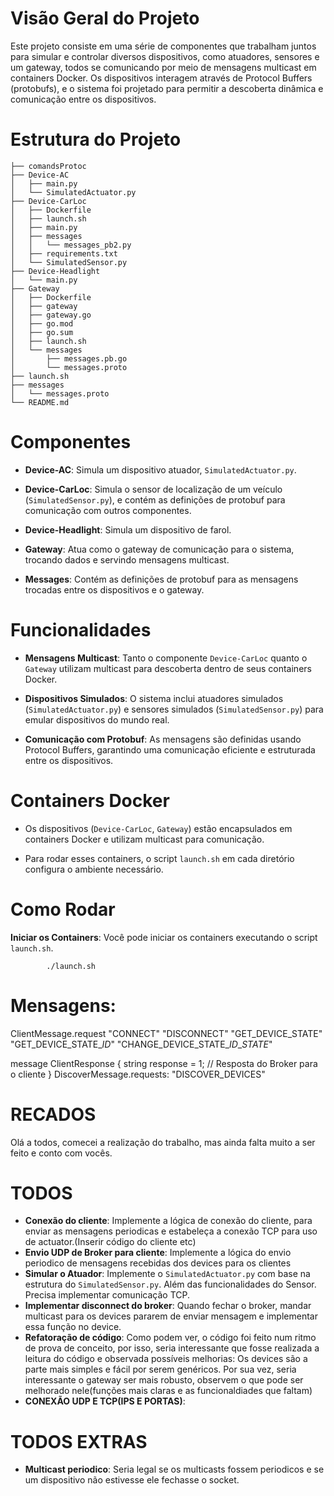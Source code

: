 # Visão Geral do Projeto

Este projeto consiste em uma série de componentes que trabalham juntos
para simular e controlar diversos dispositivos, como atuadores, sensores
e um gateway, todos se comunicando por meio de mensagens multicast em
containers Docker. Os dispositivos interagem através de Protocol Buffers
(protobufs), e o sistema foi projetado para permitir a descoberta
dinâmica e comunicação entre os dispositivos.

# Estrutura do Projeto
    ├── comandsProtoc
    ├── Device-AC
    │   ├── main.py
    │   └── SimulatedActuator.py
    ├── Device-CarLoc
    │   ├── Dockerfile
    │   ├── launch.sh
    │   ├── main.py
    │   ├── messages
    │   │   └── messages_pb2.py
    │   ├── requirements.txt
    │   └── SimulatedSensor.py
    ├── Device-Headlight
    │   └── main.py
    ├── Gateway
    │   ├── Dockerfile
    │   ├── gateway
    │   ├── gateway.go
    │   ├── go.mod
    │   ├── go.sum
    │   ├── launch.sh
    │   └── messages
    │       ├── messages.pb.go
    │       └── messages.proto
    ├── launch.sh
    ├── messages
    │   └── messages.proto
    └── README.md
# Componentes

-   **Device-AC**: Simula um dispositivo atuador,
    `SimulatedActuator.py`.

-   **Device-CarLoc**: Simula o sensor de localização de um veículo
    (`SimulatedSensor.py`), e contém as definições de protobuf para
    comunicação com outros componentes.

-   **Device-Headlight**: Simula um dispositivo de farol.

-   **Gateway**: Atua como o gateway de comunicação para o sistema,
    trocando dados e servindo mensagens multicast.

-   **Messages**: Contém as definições de protobuf para as mensagens
    trocadas entre os dispositivos e o gateway.

# Funcionalidades

-   **Mensagens Multicast**: Tanto o componente `Device-CarLoc` quanto o
    `Gateway` utilizam multicast para descoberta dentro de seus
    containers Docker.

-   **Dispositivos Simulados**: O sistema inclui atuadores simulados
    (`SimulatedActuator.py`) e sensores simulados (`SimulatedSensor.py`)
    para emular dispositivos do mundo real.

-   **Comunicação com Protobuf**: As mensagens são definidas usando
    Protocol Buffers, garantindo uma comunicação eficiente e estruturada
    entre os dispositivos.


# Containers Docker

-   Os dispositivos (`Device-CarLoc`, `Gateway`) estão encapsulados em
    containers Docker e utilizam multicast para comunicação.

-   Para rodar esses containers, o script `launch.sh` em cada diretório
    configura o ambiente necessário.

# Como Rodar
**Iniciar os Containers**: Você pode iniciar os containers
executando o script `launch.sh`.

            ./launch.sh

#   Mensagens:
ClientMessage.request
"CONNECT"
"DISCONNECT"
"GET_DEVICE_STATE"
"GET_DEVICE_STATE_*ID*"
"CHANGE_DEVICE_STATE_*ID*_*STATE*"

message ClientResponse {
    string response = 1; // Resposta do Broker para o cliente
}
DiscoverMessage.requests:
"DISCOVER_DEVICES"

# RECADOS

Olá a todos, comecei a realização do trabalho, mas ainda falta muito a ser feito e conto com vocês.


# TODOS
-   **Conexão do cliente**: Implemente a lógica de conexão do cliente, para enviar as mensagens periodicas
    e estabeleça a conexão TCP para uso de actuator.(Inserir código do cliente etc)
-   **Envio UDP de Broker para cliente**: Implemente a lógica do envio periodico de mensagens
    recebidas dos devices para os clientes
-   **Simular o Atuador**: Implemente o `SimulatedActuator.py` com base
    na estrutura do `SimulatedSensor.py`. Além das funcionalidades do Sensor. Precisa implementar
    comunicação TCP.
-   **Implementar disconnect do broker**: Quando fechar o broker, mandar multicast para os devices pararem de enviar mensagem e implementar
    essa função no device.
-   **Refatoração de código**: Como podem ver, o código foi feito num ritmo de prova de conceito, 
    por isso, seria interessante que fosse realizada a leitura do código e observada possíveis melhorias: Os devices são a parte mais simples e fácil por serem genéricos.
    Por sua vez, seria interessante o gateway ser mais robusto, observem o que pode ser melhorado nele(funções mais claras e as funcionaldiades que faltam)
-   **CONEXÃO UDP E TCP(IPS E PORTAS)**: 

# TODOS EXTRAS
-   **Multicast periodico**: Seria legal se os multicasts fossem periodicos e se um dispositivo não estivesse ele fechasse o socket.